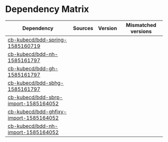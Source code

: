 # Dependency Matrix

Dependency | Sources | Version | Mismatched versions
---------- | ------- | ------- | -------------------
[cb-kubecd/bdd-spring-1585160719](https://github.com/cb-kubecd/bdd-spring-1585160719.git) |  | []() | 
[cb-kubecd/bdd-nh-1585161797](https://github.com/cb-kubecd/bdd-nh-1585161797.git) |  | []() | 
[cb-kubecd/bdd-gh-1585161797](https://github.com/cb-kubecd/bdd-gh-1585161797.git) |  | []() | 
[cb-kubecd/bdd-sbhg-1585161797](https://github.com/cb-kubecd/bdd-sbhg-1585161797.git) |  | []() | 
[cb-kubecd/bdd-sbrp-import-1585164052](https://github.com/cb-kubecd/bdd-sbrp-import-1585164052.git) |  | []() | 
[cb-kubecd/bdd-ghfjxy-import-1585164052](https://github.com/cb-kubecd/bdd-ghfjxy-import-1585164052.git) |  | []() | 
[cb-kubecd/bdd-nh-import-1585164052](https://github.com/cb-kubecd/bdd-nh-import-1585164052.git) |  | []() | 
